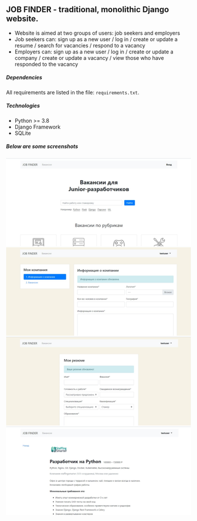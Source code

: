 ## JOB FINDER - traditional, monolithic Django website.

* Website is aimed at two groups of users: job seekers and employers
* Job seekers can: sign up as a new user / log in / create or update a resume / search for vacancies / respond to a vacancy
* Employers can: sign up as a new user / log in / create or update a company / create or update a vacancy / view those who have responded to the vacancy

##### Dependencies

All requirements are listed in the file: `requirements.txt`.

##### Technologies

* Python >= 3.8
* Django Framework
* SQLite

##### Below are some screenshots

![alt text](screenshots/screenshot_4.png "The project screenshot")
![alt text](screenshots/screenshot_3.png "The project screenshot")
![alt text](screenshots/screenshot_2.png "The project screenshot")
![alt text](screenshots/screenshot_1.png "The project screenshot")
